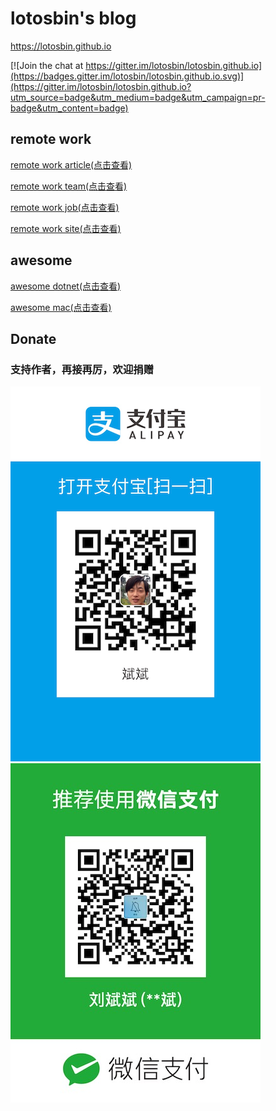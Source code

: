 # lotosbin's blog
https://lotosbin.github.io

[![Join the chat at https://gitter.im/lotosbin/lotosbin.github.io](https://badges.gitter.im/lotosbin/lotosbin.github.io.svg)](https://gitter.im/lotosbin/lotosbin.github.io?utm_source=badge&utm_medium=badge&utm_campaign=pr-badge&utm_content=badge)

## remote work
[remote work article(点击查看)](https://github.com/lotosbin/lotosbin.github.io/issues?utf8=%E2%9C%93&q=is%3Aissue+is%3Aopen+label%3Aremote-work-article+sort%3Areactions-%2B1-desc)

[remote work team(点击查看)](https://github.com/lotosbin/lotosbin.github.io/issues?utf8=%E2%9C%93&q=is%3Aissue+is%3Aopen+label%3Aremote-work-team+sort%3Areactions-%2B1-desc)

[remote work job(点击查看)](https://github.com/lotosbin/lotosbin.github.io/issues?utf8=%E2%9C%93&q=is%3Aissue+is%3Aopen+label%3Aremote-work-job+sort%3Areactions-%2B1-desc)

[remote work site(点击查看)](https://github.com/lotosbin/lotosbin.github.io/issues?utf8=%E2%9C%93&q=is%3Aissue+is%3Aopen+label%3Aremote-work-site+sort%3Areactions-%2B1-desc)

## awesome
[awesome dotnet(点击查看)](https://github.com/lotosbin/lotosbin.github.io/issues?q=is%3Aissue+is%3Aopen+label%3Aawesome-dotnet+sort%3Areactions-%2B1-desc)

[awesome mac(点击查看)](https://github.com/lotosbin/lotosbin.github.io/issues?q=is%3Aissue+is%3Aopen+label%3Aawesome-mac+sort%3Areactions-%2B1-desc)

## Donate
### 支持作者，再接再厉，欢迎捐赠
![|small](./donate/alipay.png) ![](./donate/wechat.JPG)
